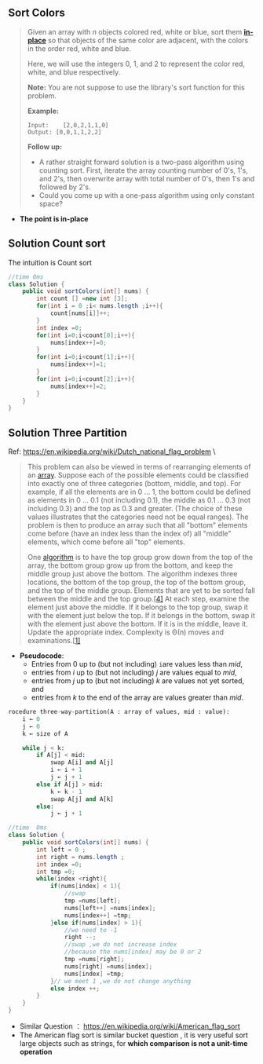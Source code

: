 ## Sort Colors

> Given an array with *n* objects colored red, white or blue, sort them **[in-place](https://en.wikipedia.org/wiki/In-place_algorithm)** so that objects of the same color are adjacent, with the colors in the order red, white and blue.
>
> Here, we will use the integers 0, 1, and 2 to represent the color red, white, and blue respectively.
>
> **Note:** You are not suppose to use the library's sort function for this problem.
>
> **Example:**
>
> ```
> Input: 	[2,0,2,1,1,0]
> Output: [0,0,1,1,2,2]
> ```
>
> **Follow up:**
>
> - A rather straight forward solution is a two-pass algorithm using counting sort.
>   First, iterate the array counting number of 0's, 1's, and 2's, then overwrite array with total number of 0's, then 1's and followed by 2's.
> - Could you come up with a one-pass algorithm using only constant space?



* **The point is in-place**

## Solution Count sort

The intuition is Count sort

```java
//time 0ms 
class Solution {
    public void sortColors(int[] nums) {
        int count [] =new int [3];
        for(int i = 0 ;i< nums.length ;i++){
            count[nums[i]]++;
        }
        int index =0;
        for(int i=0;i<count[0];i++){
            nums[index++]=0;
        }
        for(int i=0;i<count[1];i++){
            nums[index++]=1;
        }
        for(int i=0;i<count[2];i++){
            nums[index++]=2;
        }
    }
}

```

## Solution Three Partition

Ref: https://en.wikipedia.org/wiki/Dutch_national_flag_problem \

> This problem can also be viewed in terms of rearranging elements of an [array](https://en.wikipedia.org/wiki/Array_data_structure). Suppose each of the possible elements could be classified into exactly one of three categories (bottom, middle, and top). For example, if all the elements are in 0 ... 1, the bottom could be defined as elements in 0 ... 0.1 (not including 0.1), the middle as 0.1 ... 0.3 (not including 0.3) and the top as 0.3 and greater. (The choice of these values illustrates that the categories need not be equal ranges). The problem is then to produce an array such that all "bottom" elements come before (have an index less than the index of) all "middle" elements, which come before all "top" elements.
>
> One [algorithm](https://en.wikipedia.org/wiki/Algorithm) is to have the top group grow down from the top of the array, the bottom group grow up from the bottom, and keep the middle group just above the bottom. The algorithm indexes three locations, the bottom of the top group, the top of the bottom group, and the top of the middle group. Elements that are yet to be sorted fall between the middle and the top group.[[4\]](https://en.wikipedia.org/wiki/Dutch_national_flag_problem#cite_note-NIST-4) At each step, examine the element just above the middle. If it belongs to the top group, swap it with the element just below the top. If it belongs in the bottom, swap it with the element just above the bottom. If it is in the middle, leave it. Update the appropriate index. Complexity is Θ(n) moves and examinations.[[1\]](https://en.wikipedia.org/wiki/Dutch_national_flag_problem#cite_note-monash-1)

* **Pseudocode**: 
  * Entries from 0 up to (but not including) ```i```are values less than *mid*,
  * entries from *i* up to (but not including) *j* are values equal to *mid*,
  * entries from *j* up to (but not including) *k* are values not yet sorted, and
  * entries from *k* to the end of the array are values greater than *mid*. 

```python
rocedure three-way-partition(A : array of values, mid : value):
    i ← 0
    j ← 0
    k ← size of A

    while j < k:
        if A[j] < mid:
            swap A[i] and A[j]
            i ← i + 1
            j ← j + 1
        else if A[j] > mid:
            k ← k - 1
            swap A[j] and A[k]
        else:
            j ← j + 1
```



```java
//time  0ms
class Solution {
    public void sortColors(int[] nums) {
        int left = 0 ;
        int right = nums.length ;
        int index =0;
        int tmp =0;
        while(index <right){
            if(nums[index] < 1){
                //swap
                tmp =nums[left];
                nums[left++] =nums[index];
                nums[index++] =tmp;
            }else if(nums[index] > 1){
                //we need to -1
                right --;
                //swap ,we do not increase index
                //because the nums[index] may be 0 or 2
                tmp =nums[right];
                nums[right] =nums[index];
                nums[index] =tmp;
            }// we meet 1 ,we do not change anything
            else index ++;
        }
    }
}
```

* Similar Question ： https://en.wikipedia.org/wiki/American_flag_sort
* The American flag sort is similar bucket question , it is very useful sort large objects such as strings, for **which comparison is not a unit-time operation** 